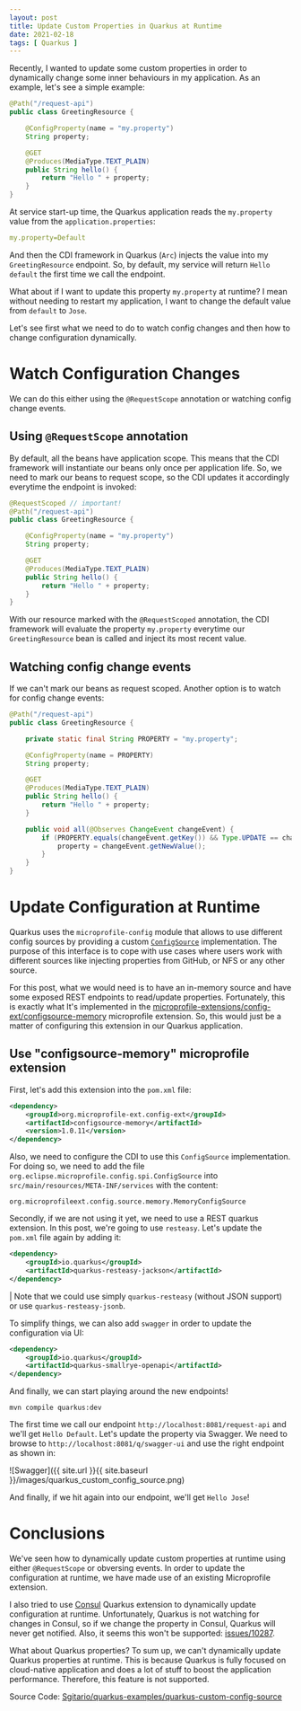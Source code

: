 ```yaml
---
layout: post
title: Update Custom Properties in Quarkus at Runtime
date: 2021-02-18
tags: [ Quarkus ]
---
```


Recently, I wanted to update some custom properties in order to dynamically change some inner behaviours in my application. As an example, let's see a simple example:

```java
@Path("/request-api")
public class GreetingResource {

    @ConfigProperty(name = "my.property")
    String property;

    @GET
    @Produces(MediaType.TEXT_PLAIN)
    public String hello() {
        return "Hello " + property;
    }
}
```

At service start-up time, the Quarkus application reads the `my.property` value from the `application.properties`:

```yaml
my.property=Default
```

And then the CDI framework in Quarkus (`Arc`) injects the value into my `GreetingResource` endpoint. So, by default, my service will return `Hello default` the first time we call the endpoint.

What about if I want to update this property `my.property` at runtime? I mean without needing to restart my application, I want to change the default value from `default` to `Jose`. 

Let's see first what we need to do to watch config changes and then how to change configuration dynamically.

# Watch Configuration Changes

We can do this either using the `@RequestScope` annotation or watching config change events. 

## Using `@RequestScope` annotation

By default, all the beans have application scope. This means that the CDI framework will instantiate our beans only once per application life. So, we need to mark our beans to request scope, so the CDI updates it accordingly everytime the endpoint is invoked:

```java
@RequestScoped // important!
@Path("/request-api")
public class GreetingResource {

    @ConfigProperty(name = "my.property")
    String property;

    @GET
    @Produces(MediaType.TEXT_PLAIN)
    public String hello() {
        return "Hello " + property;
    }
}
```

With our resource marked with the `@RequestScoped` annotation, the CDI framework will evaluate the property `my.property` everytime our `GreetingResource` bean is called and inject its most recent value.

## Watching config change events

If we can't mark our beans as request scoped. Another option is to watch for config change events:

```java
@Path("/request-api")
public class GreetingResource {

    private static final String PROPERTY = "my.property";

    @ConfigProperty(name = PROPERTY)
    String property;

    @GET
    @Produces(MediaType.TEXT_PLAIN)
    public String hello() {
        return "Hello " + property;
    }

    public void all(@Observes ChangeEvent changeEvent) {
        if (PROPERTY.equals(changeEvent.getKey()) && Type.UPDATE == changeEvent.getType()) {
            property = changeEvent.getNewValue();
        }
    }
}
```

# Update Configuration at Runtime

Quarkus uses the `microprofile-config` module that allows to use different config sources by providing a custom [`ConfigSource`](https://github.com/eclipse/microprofile-config/blob/master/api/src/main/java/org/eclipse/microprofile/config/spi/ConfigSource.java) implementation. The purpose of this interface is to cope with use cases where users work with different sources like injecting properties from GitHub, or NFS or any other source. 

For this post, what we would need is to have an in-memory source and have some exposed REST endpoints to read/update properties. Fortunately, this is exactly what It's implemented in the [microprofile-extensions/config-ext/configsource-memory](https://github.com/microprofile-extensions/config-ext/blob/master/configsource-memory) microprofile extension. So, this would just be a matter of configuring this extension in our Quarkus application.

## Use "configsource-memory" microprofile extension

First, let's add this extension into the `pom.xml` file:

```xml
<dependency>
    <groupId>org.microprofile-ext.config-ext</groupId>
    <artifactId>configsource-memory</artifactId>
    <version>1.0.11</version>
</dependency>
```

Also, we need to configure the CDI to use this `ConfigSource` implementation. For doing so, we need to add the file `org.eclipse.microprofile.config.spi.ConfigSource` into `src/main/resources/META-INF/services` with the content:

```
org.microprofileext.config.source.memory.MemoryConfigSource
```

Secondly, if we are not using it yet, we need to use a REST quarkus extension. In this post, we're going to use `resteasy`. Let's update the `pom.xml` file again by adding it:

```xml
<dependency>
    <groupId>io.quarkus</groupId>
    <artifactId>quarkus-resteasy-jackson</artifactId>
</dependency>
```

| Note that we could use simply `quarkus-resteasy` (without JSON support) or use `quarkus-resteasy-jsonb`. 

To simplify things, we can also add `swagger` in order to update the configuration via UI:

```xml
<dependency>
    <groupId>io.quarkus</groupId>
    <artifactId>quarkus-smallrye-openapi</artifactId>
</dependency>
```

And finally, we can start playing around the new endpoints!

```
mvn compile quarkus:dev
```

The first time we call our endpoint `http://localhost:8081/request-api` and we'll get `Hello Default`.
Let's update the property via Swagger. We need to browse to `http://localhost:8081/q/swagger-ui` and use the right endpoint as shown in:

![Swagger]({{ site.url }}{{ site.baseurl }}/images/quarkus_custom_config_source.png)

And finally, if we hit again into our endpoint, we'll get `Hello Jose`!

# Conclusions

We've seen how to dynamically update custom properties at runtime using either `@RequestScope` or obversing events. In order to update the configuration at runtime, we have made use of an existing Microprofile extension.

I also tried to use [Consul](https://quarkus.io/guides/consul-config) Quarkus extension to dynamically update configuration at runtime. Unfortunately, Quarkus is not watching for changes in Consul, so if we change the property in Consul, Quarkus will never get notified. Also, it seems this won't be supported: [issues/10287](https://github.com/quarkusio/quarkus/issues/10287).

What about Quarkus properties? To sum up, we can't dynamically update Quarkus properties at runtime. This is because Quarkus is fully focused on cloud-native application and does a lot of stuff to boost the application performance. Therefore, this feature is not supported.

Source Code: [Sgitario/quarkus-examples/quarkus-custom-config-source](https://github.com/Sgitario/quarkus-examples/tree/main/quarkus-custom-config-source)